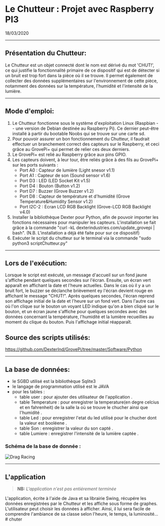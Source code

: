 # Le Chutteur : Projet avec Raspberry PI3

18/03/2020



****
## Présentation du Chutteur:
Le Chutteur est un objet connecté dont le nom est dérivé du mot 'CHUT!', ce qui justifie la fonctionnalité primaire de ce dispositif qui est de détecter si un bruit est trop fort dans la pièce où il se trouve.
Il permet également de collecter des données supplémentaires sur l'environnement de cette pièce, notamment des données sur la température, l'humidité et l'intensité de la lumière.
****
## Mode d'emploi:
1. Le Chutteur fonctionne sous le système d'exploitation Linux (Raspbian -- une version de Debian destinée au Raspberry Pi). Ce dernier peut-être installé à partir du bootable Noobs qui se trouve sur une carte sd.
2. Pour pouvoir assurer un bon fonctionnement du Chutteur, il faudrait effectuer un branchement correct des capteurs sur le Raspberry, et ceci grâce au GrovePi+ qui permet de relier ces deux derniers.
3. Le GrovePi+ est relié au Raspberry grâce aux pins GPIO.
4. Les capteurs doivent, à leur tour, être reliés grâce à des fils au GrovePi+ sur les ports suivants :
    * Port A0 : Capteur de lumière (Light snesor v1.1)
    * Port A1 : Capteur de son (Sound sensor v1.6)
    * Port D3 : LED (LED Socket Kit v1.5)
    * Port D4 : Bouton (Button v1.2)
    * Port D7 : Buzzer (Grove Buzzer v1.2)
    * Port D8 : Capteur de température et d'humidité (Grove Temperature&Humidity Sensor v1.2)
    * Port I2C-2 : Ecran LCD RGB Backlight (Grove-LCD RGB Backlight v4.0)
5. Installer la bibliothèque Dexter pour Python, afin de pouvoir importer les fonctions nécessaires pour manipuler les capteurs. L'installation se fait grâce à la commande "curl -kL dexterindustries.com/update_grovepi | bash". (N.B. L'installation a déjà été faite pour sur ce dispositif)
6. Exécuter le script du chutteur sur le terminal via la commande "sudo python3 scriptChutteur.py"
****
## Lors de l'exécution:
Lorsque le script est exécuté, un message d'accueil sur un fond jaune s'affiche pendant quelques secondes sur l'écran.
Ensuite, un écran vert apparaît en affichant la date et l'heure actuelles.
Dans le cas où il y a un bruit fort, le buzzer se déclanche brièvement ey l'écran devient rouge en affichant le message "CHUT!". Après quelques secondes, l'écran reprend son affichage initial de la date et l'heure sur un fond vert.
Dans l'autre cas où l'on clique sur le bouton un voyant LED indique qu'on a bien cliqué sur le bouton, et un écran jaune s'affiche pour quelques secondes avec des données concernant la température, l'humidité et la lumière recueillies au moment du clique du bouton. Puis l'affichage initial réapparaît.

## Source des scripts utilisés:
https://github.com/DexterInd/GrovePi/tree/master/Software/Python
****
## La base de données:
  - le SGBD utilisé est la bibliothèque Sqlite3
  - le langage de programmation utilisé est le JAVA
  - pour les tables :
    * table user : pour ajouter des utilisateur de l'application .
    * table Temperature : pour enregistrer la temperature(en degre celcius et en fahrenheit) de la salle la où se trouve le chucher ainsi que l'humidité .
    * table Led : pour enregistrer l'etat du led utilisé pour le chucher dont la valeur est booléene .
    * table Son : enregistrer la valeur du son capté .
    * table Lumiere : enregistrer l'intensité de la lumière captée .
### Schéma de la base de donnée :
![Drag Racing](diagramme.png)
****
## L'application
> **NB:** *L'application n'est pas entiérement terminée*

<p>L'application, écrite à l'aide de Java et sa librairie Swing, récupére les données enregistrées par le Chutteur et les affiche sous forme de graphes. L'utilisateur peut choisir les données à afficher. Ainsi, il lui sera facile de comprendre l'ambiance de sa classe selon l'heure, le temps, la luminosité...
# chuter


